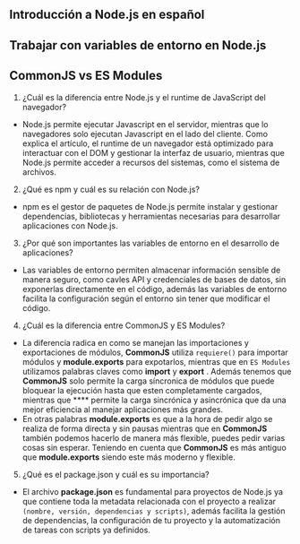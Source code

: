 ## Introducción a Node.js en español
## Trabajar con variables de entorno en Node.js
## CommonJS vs ES Modules

1. ¿Cuál es la diferencia entre Node.js y el runtime de JavaScript del navegador?

- Node.js permite ejecutar Javascript en el servidor, mientras que lo navegadores solo ejecutan Javascript en el lado del cliente. Como explica el artículo, el runtime de un navegador está optimizado para interactuar con el DOM y gestionar la interfaz de usuario, mientras que Node.js permite acceder a recursos del sistemas, como el sistema de archivos.

2. ¿Qué es npm y cuál es su relación con Node.js?

- npm es el gestor de paquetes de Node.js permite instalar y gestionar dependencias, bibliotecas y herramientas necesarias para desarrollar aplicaciones con Node.js.

3. ¿Por qué son importantes las variables de entorno en el desarrollo de aplicaciones?

- Las variables de entorno permiten almacenar información sensible de manera seguro, como cavles API y credenciales de bases de datos, sin exponerlas directamente en el código, además las variables de entorno facilita la configuración según el entorno sin tener que modificar el código.

4. ¿Cuál es la diferencia entre CommonJS y ES Modules?

- La diferencia radica en como se manejan las importaciones y exportaciones de módulos, **CommonJS** utiliza `requiere()` para importar módulos y **module.exports** para expotarlos, mientras que en `ES Modules` utilizamos palabras claves como **import** y **export** . Además tenemos que **CommonJS** solo permite la carga síncronica de módulos que puede bloquear la ejecución hasta que esten completamente cargados, mientras que **** permite la carga sincrónica y asincrónica que da una mejor eficiencia al manejar aplicaciones más grandes.
- En otras palabras **module.exports**  es que a la hora de pedir algo se realiza de forma directa y sin pausas mientras que en **CommonJS** también podemos hacerlo de manera más flexible, puedes pedir varias cosas sin esperar. Teniendo en cuenta que **CommonJS** es más antiguo que **module.exports** siendo este más moderno y flexible.

5. ¿Qué es el package.json y cuál es su importancia?

- El archivo  **package.json** es fundamental para proyectos de Node.js ya que contiene toda la metadata relacionada con el proyecto a realizar `(nombre, versión, dependencias y scripts)`, además facilita la gestión de dependencias, la configuración de tu proyecto y la automatización de tareas con scripts ya definidos.
